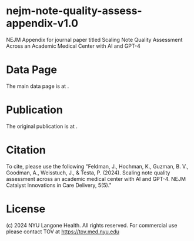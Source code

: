 # nejm-note-quality-assess-appendix-v1.0
NEJM Appendix for journal paper titled Scaling Note Quality Assessment Across an Academic Medical Center with AI and GPT-4 

# Data Page
The main data page is at [<nyu data catalog link>](https://datacatalog.med.nyu.edu/dataset/10687).

# Publication
The original publication is at <NEJM>.

# Citation
To cite, please use the following "Feldman, J., Hochman, K., Guzman, B. V., Goodman, A., Weisstuch, J., & Testa, P. (2024). Scaling note quality assessment across an academic medical center with AI and GPT-4. NEJM Catalyst Innovations in Care Delivery, 5(5)."

# License
(c) 2024 NYU Langone Health. All rights reserved. For commercial use please contact TOV at https://tov.med.nyu.edu

